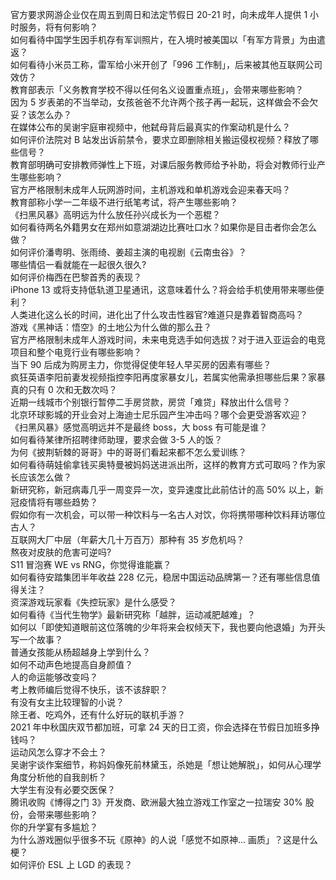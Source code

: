 官方要求网游企业仅在周五到周日和法定节假日 20-21 时，向未成年人提供 1 小时服务，将有何影响？  
如何看待中国学生因手机存有军训照片，在入境时被美国以「有军方背景」为由遣返？  
如何看待小米员工称，雷军给小米开创了「996 工作制」，后来被其他互联网公司效仿？  
教育部表示「义务教育学校不得以任何名义设置重点班」，会带来哪些影响？  
因为 5 岁表弟的不当举动，女孩爸爸不允许两个孩子再一起玩，这样做会不会欠妥？该怎么办？  
在媒体公布的吴谢宇庭审视频中，他弑母背后最真实的作案动机是什么？  
如何评价法院对 B 站发出诉前禁令，要求立即删除相关搬运侵权视频？释放了哪些信号？  
教育部明确可安排教师弹性上下班，对课后服务教师给予补助，将会对教师行业产生哪些影响？  
官方严格限制未成年人玩网游时间，主机游戏和单机游戏会迎来春天吗？  
教育部称小学一二年级不进行纸笔考试，将产生哪些影响？  
《扫黑风暴》高明远为什么放任孙兴成长为一个恶棍？  
如何看待两名外籍男女在郑州如意湖湖边比赛吐口水？如果你是目击者你会怎么做？  
如何评价潘粤明、张雨绮、姜超主演的电视剧《云南虫谷》？  
哪些情侣一看就能在一起很久很久?  
如何评价梅西在巴黎首秀的表现？  
iPhone 13 或将支持低轨道卫星通讯，这意味着什么？将会给手机使用带来哪些便利？  
人类进化这么长的时间，进化出了什么攻击性器官?难道只是靠着智商高吗？  
游戏《黑神话：悟空》的土地公为什么做的那么丑？  
官方严格限制未成年人游戏时间，未来电竞选手如何选拔？对于进入亚运会的电竞项目和整个电竞行业有哪些影响？  
当下 90 后成为购房主力，你觉得促使年轻人早买房的因素有哪些？  
疯狂英语李阳前妻发视频指控李阳再度家暴女儿，若属实他需承担哪些后果？家暴真的只有 0 次和无数次吗？  
近期一线城市个别银行暂停二手房贷款，房贷「难贷」释放出什么信号？  
北京环球影城的开业会对上海迪士尼乐园产生冲击吗？哪个会更受游客欢迎？  
《扫黑风暴》感觉高明远并不是最终 boss，大 boss 有可能是谁？  
如何看待某律所招聘律师助理，要求会做 3-5 人的饭？  
为何《披荆斩棘的哥哥》中的哥哥们看起来都不怎么爱训练？  
如何看待萌娃偷拿钱买奥特曼被妈妈送进派出所，这样的教育方式可取吗？作为家长应该怎么做？  
新研究称，新冠病毒几乎一周变异一次，变异速度比此前估计的高 50% 以上，新冠疫情将有哪些趋势？  
假如你有一次机会，可以带一种饮料与一名古人对饮，你将携带哪种饮料拜访哪位古人？  
互联网大厂中层（年薪大几十万百万）那种有 35 岁危机吗？  
熬夜对皮肤的危害可逆吗?  
S11 冒泡赛 WE vs RNG，你觉得谁能赢？  
如何看待安踏集团半年收益 228 亿元，稳居中国运动品牌第一？还有哪些信息值得关注？  
资深游戏玩家看《失控玩家》是什么感受？  
如何看待《当代生物学》最新研究称「越胖，运动减肥越难」？  
如何以「即使知道眼前这位落魄的少年将来会权倾天下，我也要向他退婚」为开头写一个故事？  
普通女孩能从杨超越身上学到什么？  
如何不动声色地提高自身颜值？  
人的命运能够改变吗？  
考上教师编后觉得不快乐，该不该辞职？  
有没有女主比较理智的小说？  
除王者、吃鸡外，还有什么好玩的联机手游？  
2021 年中秋国庆双节都加班，可拿 24 天的日工资，你会选择在节假日加班多挣钱吗？  
运动风怎么穿才不会土？  
吴谢宇谈作案细节，称妈妈像死前林黛玉，杀她是「想让她解脱」，如何从心理学角度分析他的自我剖析？  
大学生有没有必要交医保？  
腾讯收购《博得之门 3》开发商、欧洲最大独立游戏工作室之一拉瑞安 30% 股份，会带来哪些影响？  
你的升学宴有多尴尬？  
为什么游戏圈似乎很多不玩《原神》的人说「感觉不如原神... 画质」？这是什么梗？  
如何评价 ESL 上 LGD 的表现？  
